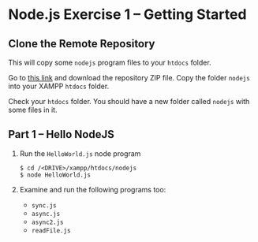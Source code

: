 # Node.js Exercise 1 – Getting Started


## Clone the Remote Repository

This will copy some ``nodejs`` program files to your ``htdocs`` folder.  

Go to [this link](https://github.com/barcaxi/ssp2024) and download the repository ZIP file.  Copy the folder ``nodejs`` into your XAMPP ``htdocs`` folder.

Check your ``htdocs`` folder.  You should have a new folder called ``nodejs`` with some files in it.



## Part 1 – Hello NodeJS

1.	Run the ``HelloWorld.js`` node program

    ```
	$ cd /<DRIVE>/xampp/htdocs/nodejs
	$ node HelloWorld.js

	```

1.	Examine and run the following programs too:

    - ``sync.js``
    - ``async.js``
    - ``async2.js``
	- ``readFile.js``
